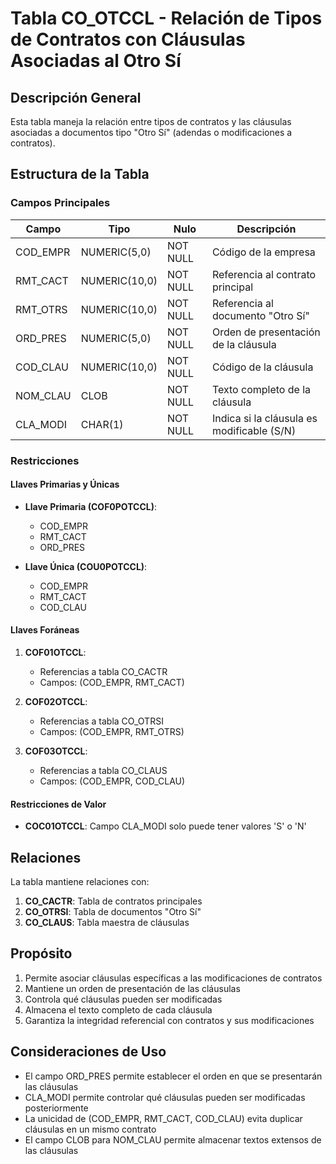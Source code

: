# Tabla CO_OTCCL - Relación de Tipos de Contratos con Cláusulas Asociadas al Otro Sí

## Descripción General
Esta tabla maneja la relación entre tipos de contratos y las cláusulas asociadas a documentos tipo "Otro Sí" (adendas o modificaciones a contratos). 

## Estructura de la Tabla

### Campos Principales
| Campo | Tipo | Nulo | Descripción |
|-------|------|------|-------------|
| COD_EMPR | NUMERIC(5,0) | NOT NULL | Código de la empresa |
| RMT_CACT | NUMERIC(10,0) | NOT NULL | Referencia al contrato principal |
| RMT_OTRS | NUMERIC(10,0) | NOT NULL | Referencia al documento "Otro Sí" |
| ORD_PRES | NUMERIC(5,0) | NOT NULL | Orden de presentación de la cláusula |
| COD_CLAU | NUMERIC(10,0) | NOT NULL | Código de la cláusula |
| NOM_CLAU | CLOB | NOT NULL | Texto completo de la cláusula |
| CLA_MODI | CHAR(1) | NOT NULL | Indica si la cláusula es modificable (S/N) |

### Restricciones

#### Llaves Primarias y Únicas
- **Llave Primaria (COF0POTCCL)**: 
  - COD_EMPR
  - RMT_CACT
  - ORD_PRES

- **Llave Única (COU0POTCCL)**:
  - COD_EMPR
  - RMT_CACT
  - COD_CLAU

#### Llaves Foráneas
1. **COF01OTCCL**:
   - Referencias a tabla CO_CACTR
   - Campos: (COD_EMPR, RMT_CACT)
   
2. **COF02OTCCL**:
   - Referencias a tabla CO_OTRSI
   - Campos: (COD_EMPR, RMT_OTRS)
   
3. **COF03OTCCL**:
   - Referencias a tabla CO_CLAUS
   - Campos: (COD_EMPR, COD_CLAU)

#### Restricciones de Valor
- **COC01OTCCL**: Campo CLA_MODI solo puede tener valores 'S' o 'N'

## Relaciones
La tabla mantiene relaciones con:
1. **CO_CACTR**: Tabla de contratos principales
2. **CO_OTRSI**: Tabla de documentos "Otro Sí"
3. **CO_CLAUS**: Tabla maestra de cláusulas

## Propósito
1. Permite asociar cláusulas específicas a las modificaciones de contratos
2. Mantiene un orden de presentación de las cláusulas
3. Controla qué cláusulas pueden ser modificadas
4. Almacena el texto completo de cada cláusula
5. Garantiza la integridad referencial con contratos y sus modificaciones

## Consideraciones de Uso
- El campo ORD_PRES permite establecer el orden en que se presentarán las cláusulas
- CLA_MODI permite controlar qué cláusulas pueden ser modificadas posteriormente
- La unicidad de (COD_EMPR, RMT_CACT, COD_CLAU) evita duplicar cláusulas en un mismo contrato
- El campo CLOB para NOM_CLAU permite almacenar textos extensos de las cláusulas
